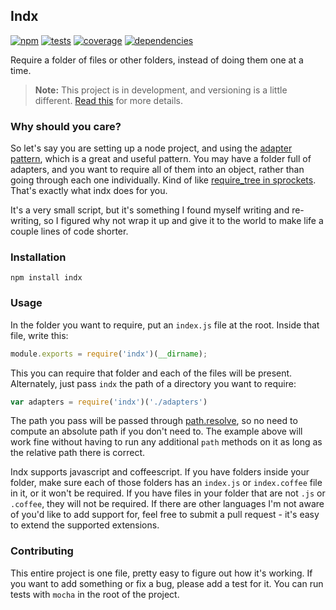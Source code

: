Indx
----

[![npm](http://img.shields.io/npm/v/indx.svg?style=flat)](https://badge.fury.io/js/indx) [![tests](http://img.shields.io/travis/jenius/indx/master.svg?style=flat)](https://travis-ci.org/jenius/indx) [![coverage](http://img.shields.io/coveralls/jenius/indx.svg?style=flat)](https://coveralls.io/r/jenius/indx) [![dependencies](http://img.shields.io/gemnasium/jenius/indx.svg?style=flat)](https://gemnasium.com/jenius/indx)

Require a folder of files or other folders, instead of doing them one at a time.

> **Note:** This project is in development, and versioning is a little different. [Read this](http://markup.im/#q4_cRZ1Q) for more details.

### Why should you care?

So let's say you are setting up a node project, and using the [adapter pattern](http://en.wikipedia.org/wiki/Adapter_pattern), which is a great and useful pattern. You may have a folder full of adapters, and you want to require all of them into an object, rather than going through each one individually. Kind of like [require_tree in sprockets](https://github.com/sstephenson/sprockets#the-require_tree-directive). That's exactly what indx does for you.

It's a very small script, but it's something I found myself writing and re-writing, so I figured why not wrap it up and give it to the world to make life a couple lines of code shorter.

### Installation

`npm install indx`

### Usage

In the folder you want to require, put an `index.js` file at the root. Inside that file, write this:

```js
module.exports = require('indx')(__dirname);
```

This you can require that folder and each of the files will be present. Alternately, just pass `indx` the path of a directory you want to require:

```js
var adapters = require('indx')('./adapters')
```

The path you pass will be passed through [path.resolve](http://nodejs.org/api/path.html#path_path_resolve_from_to), so no need to compute an absolute path if you don't need to. The example above will work fine without having to run any additional `path` methods on it as long as the relative path there is correct.

Indx supports javascript and coffeescript. If you have folders inside your folder, make sure each of those folders has an `index.js` or `index.coffee` file in it, or it won't be required. If you have files in your folder that are not `.js` or `.coffee`, they will not be required. If there are other languages I'm not aware of you'd like to add support for, feel free to submit a pull request - it's easy to extend the supported extensions.

### Contributing

This entire project is one file, pretty easy to figure out how it's working. If you want to add something or fix a bug, please add a test for it. You can run tests with `mocha` in the root of the project.
